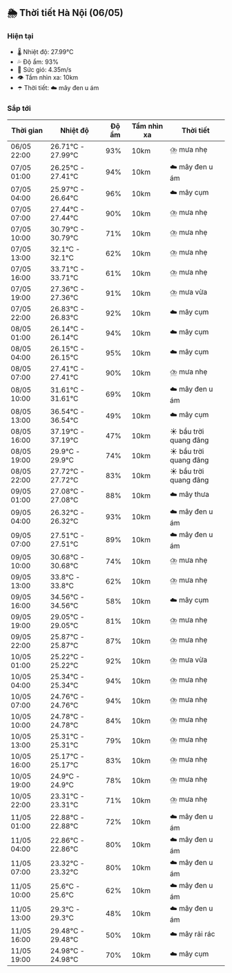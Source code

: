 ## 🌦️ Thời tiết Hà Nội (06/05)

### Hiện tại

- 🌡️ Nhiệt độ: 27.99℃
- 💦 Độ ẩm: 93%
- 💨 Sức gió: 4.35m/s
- 👁️ Tầm nhìn xa: 10km
- ☂️ Thời tiết: ☁️ mây đen u ám

### Sắp tới

| Thời gian | Nhiệt độ | Độ ẩm | Tầm nhìn xa | Thời tiết |
| --- | --- | --- | --- | --- |
| 06/05 22:00 | 26.71℃ - 27.99℃ | 93% | 10km | ⛈️ mưa nhẹ |
| 07/05 01:00 | 26.25℃ - 27.41℃ | 94% | 10km | ☁️ mây đen u ám |
| 07/05 04:00 | 25.97℃ - 26.64℃ | 96% | 10km | ☁️ mây cụm |
| 07/05 07:00 | 27.44℃ - 27.44℃ | 90% | 10km | ⛈️ mưa nhẹ |
| 07/05 10:00 | 30.79℃ - 30.79℃ | 71% | 10km | ⛈️ mưa nhẹ |
| 07/05 13:00 | 32.1℃ - 32.1℃ | 62% | 10km | ⛈️ mưa nhẹ |
| 07/05 16:00 | 33.71℃ - 33.71℃ | 61% | 10km | ⛈️ mưa nhẹ |
| 07/05 19:00 | 27.36℃ - 27.36℃ | 91% | 10km | ⛈️ mưa vừa |
| 07/05 22:00 | 26.83℃ - 26.83℃ | 92% | 10km | ☁️ mây cụm |
| 08/05 01:00 | 26.14℃ - 26.14℃ | 94% | 10km | ☁️ mây cụm |
| 08/05 04:00 | 26.15℃ - 26.15℃ | 95% | 10km | ☁️ mây cụm |
| 08/05 07:00 | 27.41℃ - 27.41℃ | 90% | 10km | ⛈️ mưa nhẹ |
| 08/05 10:00 | 31.61℃ - 31.61℃ | 69% | 10km | ☁️ mây đen u ám |
| 08/05 13:00 | 36.54℃ - 36.54℃ | 49% | 10km | ☁️ mây cụm |
| 08/05 16:00 | 37.19℃ - 37.19℃ | 47% | 10km | ☀️ bầu trời quang đãng |
| 08/05 19:00 | 29.9℃ - 29.9℃ | 74% | 10km | ☀️ bầu trời quang đãng |
| 08/05 22:00 | 27.72℃ - 27.72℃ | 83% | 10km | ☀️ bầu trời quang đãng |
| 09/05 01:00 | 27.08℃ - 27.08℃ | 88% | 10km | ☁️ mây thưa |
| 09/05 04:00 | 26.32℃ - 26.32℃ | 93% | 10km | ☁️ mây đen u ám |
| 09/05 07:00 | 27.51℃ - 27.51℃ | 89% | 10km | ☁️ mây đen u ám |
| 09/05 10:00 | 30.68℃ - 30.68℃ | 74% | 10km | ⛈️ mưa nhẹ |
| 09/05 13:00 | 33.8℃ - 33.8℃ | 62% | 10km | ⛈️ mưa nhẹ |
| 09/05 16:00 | 34.56℃ - 34.56℃ | 58% | 10km | ☁️ mây cụm |
| 09/05 19:00 | 29.05℃ - 29.05℃ | 81% | 10km | ⛈️ mưa nhẹ |
| 09/05 22:00 | 25.87℃ - 25.87℃ | 87% | 10km | ⛈️ mưa nhẹ |
| 10/05 01:00 | 25.22℃ - 25.22℃ | 92% | 10km | ⛈️ mưa vừa |
| 10/05 04:00 | 25.34℃ - 25.34℃ | 94% | 10km | ⛈️ mưa nhẹ |
| 10/05 07:00 | 24.76℃ - 24.76℃ | 94% | 10km | ⛈️ mưa nhẹ |
| 10/05 10:00 | 24.78℃ - 24.78℃ | 84% | 10km | ⛈️ mưa nhẹ |
| 10/05 13:00 | 25.31℃ - 25.31℃ | 79% | 10km | ⛈️ mưa nhẹ |
| 10/05 16:00 | 25.17℃ - 25.17℃ | 83% | 10km | ⛈️ mưa nhẹ |
| 10/05 19:00 | 24.9℃ - 24.9℃ | 78% | 10km | ⛈️ mưa nhẹ |
| 10/05 22:00 | 23.31℃ - 23.31℃ | 71% | 10km | ⛈️ mưa nhẹ |
| 11/05 01:00 | 22.88℃ - 22.88℃ | 72% | 10km | ☁️ mây đen u ám |
| 11/05 04:00 | 22.86℃ - 22.86℃ | 80% | 10km | ☁️ mây đen u ám |
| 11/05 07:00 | 23.32℃ - 23.32℃ | 80% | 10km | ☁️ mây đen u ám |
| 11/05 10:00 | 25.6℃ - 25.6℃ | 62% | 10km | ☁️ mây đen u ám |
| 11/05 13:00 | 29.3℃ - 29.3℃ | 48% | 10km | ☁️ mây đen u ám |
| 11/05 16:00 | 29.48℃ - 29.48℃ | 50% | 10km | ☁️ mây rải rác |
| 11/05 19:00 | 24.98℃ - 24.98℃ | 70% | 10km | ☁️ mây cụm |
